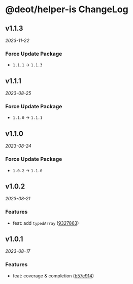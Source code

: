 # @deot/helper-is ChangeLog

## v1.1.3

_2023-11-22_

### Force Update Package

- `1.1.1` -> `1.1.3`

## v1.1.1

_2023-08-25_

### Force Update Package

- `1.1.0` -> `1.1.1`

## v1.1.0

_2023-08-24_

### Force Update Package

- `1.0.2` -> `1.1.0`

## v1.0.2

_2023-08-21_

### Features

- feat: add `typedArray` ([9327863](https://github.com/deot/helper/commit/93278638c56545d62a645ffb8f270ae5d3a8a3c3))

## v1.0.1

_2023-08-17_

### Features

- feat: coverage & completion ([b57e914](https://github.com/deot/helper/commit/b57e91404072fc0b8eb91e004cd579f582ebe571))
